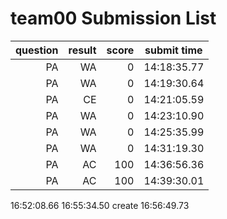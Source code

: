 # team00 Submission List
question | result | score | submit time
----:|----:|-----:|-----
PA | WA | 0 | 14:18:35.77 
PA | WA | 0 | 14:19:30.64 
PA | CE | 0 | 14:21:05.59 
PA | WA | 0 | 14:23:10.90 
PA | WA | 0 | 14:25:35.99 
PA | WA | 0 | 14:31:19.30 
PA | AC | 100 | 14:36:56.36 
PA | AC | 100 | 14:39:30.01 
16:52:08.66 
16:55:34.50 
create 
16:56:49.73 
